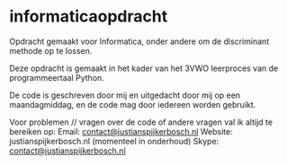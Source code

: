 # informaticaopdracht
Opdracht gemaakt voor Informatica, onder andere om de discriminant methode op te lossen.

Deze opdracht is gemaakt in het kader van het 3VWO leerproces van de programmeertaal Python.

De code is geschreven door mij en uitgedacht door mij op een maandagmiddag, en de code mag door iedereen worden gebruikt.


Voor problemen // vragen over de code of andere vragen val ik altijd te bereiken op:
  Email: contact@justianspijkerbosch.nl
  Website: justianspijkerbosch.nl (momenteel in onderhoud)
  Skype: contact@justianspijkerbosch.nl

